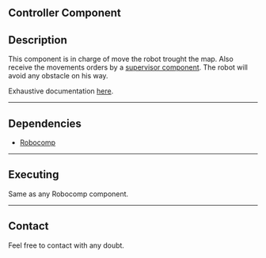 Controller Component
----

Description
---
This component is in charge of move the robot trought the map. Also receive the movements orders by a [supervisor component][1]. The robot will avoid any obstacle on his way.

Exhaustive documentation [here][3].

----
Dependencies
----
* [Robocomp][2]

----
Executing
---
Same as any Robocomp component.

----
Contact
----
Feel free to contact with any doubt.

  [1]: https://github.com/JuanPTM/supervisorPython
  [2]: https://github.com/robocomp
  [3]: https://github.com/JuanPTM/controller/blob/master/Robotics_%20JuanPedroTorres.pdf
